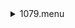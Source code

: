<details>
<summary>1079.menu</summary>

<blockquote>

<details>
<summary>1079_Pol_Calibrate.ckb</summary>

<blockquote>

<details>
<summary>1079_FW.rcp</summary>

<blockquote>

``` PREFILTERRANGE 1079 ```

</blockquote></details>
<details>
<summary>setupCal.rcp</summary>

<blockquote>

``` DIFFUSER  IN ```
``` COVER OUT ```
``` OCC		OUT ```
``` SHUT	OUT ```
``` CALIB	IN ```

</blockquote></details>
<details>
<summary>1079_Pol_Calibrate.rcp</summary>

<blockquote>

``` CALRET	0 ```
``` CALPOL	0 ```
<details>
<summary>1079_1_2beam_16sums.rcp</summary>

<blockquote>

``` DATA	RCAM	BOTH	1079.80	16 ```
``` DATA	TCAM	BOTH	1079.80	16 ```

</blockquote></details>
``` CALPOL	45 ```
<details>
<summary>1079_1_2beam_16sums.rcp</summary>

<blockquote>

``` DATA	RCAM	BOTH	1079.80	16 ```
``` DATA	TCAM	BOTH	1079.80	16 ```

</blockquote></details>
``` CALPOL	90 ```
<details>
<summary>1079_1_2beam_16sums.rcp</summary>

<blockquote>

``` DATA	RCAM	BOTH	1079.80	16 ```
``` DATA	TCAM	BOTH	1079.80	16 ```

</blockquote></details>
``` CALPOL	135 ```
<details>
<summary>1079_1_2beam_16sums.rcp</summary>

<blockquote>

``` DATA	RCAM	BOTH	1079.80	16 ```
``` DATA	TCAM	BOTH	1079.80	16 ```

</blockquote></details>
``` CALRET	45 ```
``` CALPOL	0 ```
<details>
<summary>1079_1_2beam_16sums.rcp</summary>

<blockquote>

``` DATA	RCAM	BOTH	1079.80	16 ```
``` DATA	TCAM	BOTH	1079.80	16 ```

</blockquote></details>
``` CALPOL	45 ```
<details>
<summary>1079_1_2beam_16sums.rcp</summary>

<blockquote>

``` DATA	RCAM	BOTH	1079.80	16 ```
``` DATA	TCAM	BOTH	1079.80	16 ```

</blockquote></details>
``` CALPOL	90 ```
<details>
<summary>1079_1_2beam_16sums.rcp</summary>

<blockquote>

``` DATA	RCAM	BOTH	1079.80	16 ```
``` DATA	TCAM	BOTH	1079.80	16 ```

</blockquote></details>
``` CALPOL	135 ```
<details>
<summary>1079_1_2beam_16sums.rcp</summary>

<blockquote>

``` DATA	RCAM	BOTH	1079.80	16 ```
``` DATA	TCAM	BOTH	1079.80	16 ```

</blockquote></details>
``` CALIB	OUT ```
<details>
<summary>1079_1_2beam_16sums.rcp</summary>

<blockquote>

``` DATA	RCAM	BOTH	1079.80	16 ```
``` DATA	TCAM	BOTH	1079.80	16 ```

</blockquote></details>

</blockquote></details>

</blockquote></details>

</blockquote></details>
